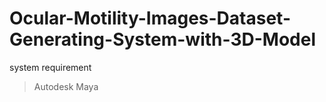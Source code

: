 # Ocular-Motility-Images-Dataset-Generating-System-with-3D-Model
system requirement
> Autodesk Maya
